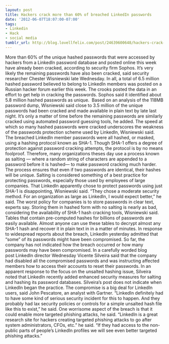 ```yaml
---
layout: post
title: Hackers crack more than 60% of breached LinkedIn passwords
date: '2012-06-07T18:07:00-07:00'
tags:
- Linkedin
- Hack
- social media
tumblr_url: http://blog.lovellfelix.com/post/24639600648/hackers-crack-more-than-60-of-breached-linkedin
---
```

More than 60% of the unique hashed passwords that were accessed by hackers from a LinkedIn password database and posted online this week have already been cracked, according to security firm Sophos.
It’s very likely the remaining passwords have also been cracked, said security researcher Chester Wisniewski late Wednesday.
In all, a total of 6.5 million hashed password believed to belong to LinkedIn members was posted on a Russian hacker forum earlier this week. The crooks posted the data in an effort to get help in cracking the passwords.
Sophos said it identified about 5.8 million hashed passwords as unique. 
Based on an analysis of the 118MB password dump, Wisniewski said close to 3.5 million of the unique passwords had been cracked and made available in plain text by late last night. It’s only a matter of time before the remaining passwords are similarly cracked using automated password guessing tools, he added.
The speed at which so many hashed passwords were cracked underscores the weakness of the passwords protection scheme used by LinkedIn, Wisniewski said.
The breached LinkedIn member passwords were all hashed, or masked, using a hashing protocol known as SHA-1.
Though SHA-1 offers a degree of protection against password cracking attempts, the protocol is by no means foolproof.
Therefore, many organizations theses day use a process known as salting — where a random string of characters are appended to a password before it is hashed— to make password cracking much harder. The process ensures that even if two passwords are identical, their hashes will be unique.
Salting is considered something of a best practice for protecting passwords, especially those used by employees of large companies.
That LinkedIn apparently chose to protect passwords using just SHA-1 is disappointing, Wisniewski said. “They chose a moderate security method. For an organization as large as LinkedIn, I would expect better,” he said.
The worst policy for companies is to store passwords in clear text, experts say.
Storing them in hashed form with no salting is nearly as bad, considering the availability of SHA-1 hash cracking tools, Wisniewski said. Tables that contain pre-computed hashes for billions of passwords are easily available. Almost anyone can use these tables to decrypt almost any SHA-1 hash and recover it in plain text in in a matter of minutes.
In response to widespread reports about the breach, LinkedIn yesterday admitted that “some” of its passwords might have been compromised. So far, the company has not indicated how the breach occurred or how many passwords may have been compromised.
In a carefully worded blog post LinkedIn director Wednesday Vicente Silveira said that the company had disabled all the compromised passwords and was instructing affected members how to access their accounts to reset their passwords.
In an apparent response to the focus on the unsalted hashing issue, Silveira noted that LinkedIn recently added enhanced security measures for salting and hashing its password databases. Silveira’s post does not indicate when LinkedIn began the practice.
The compromise is a big deal for LinkedIn users, said John Pescatore, an analyst with Gartner. “LinkedIn definitely had to have some kind of serious security incident for this to happen. And they probably had lax security policies or controls for a simple unsalted hash file like this to exist,” he said.
One worrisome aspect of the breach is that it could enable more targeted phishing attacks, he said. “LinkedIn is a great research site for hackers creating targeted phishing attacks to go after system administrators, CFOs, etc.” he said. “If they had access to the non-public parts of people’s LinkedIn profiles we will see even better targeted phishing attacks.”
